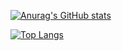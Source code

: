 [![Anurag's GitHub stats](https://github-readme-stats.vercel.app/api?username=HaileMariamR&show_icons=true&theme=chartreuse-dark)](https://github.com/HaileMariamR/github-readme-stats)

[![Top Langs](https://github-readme-stats.vercel.app/api/top-langs/?username=HaileMariamR&layout=compact)](https://github.com/HaileMariamR/github-readme-stats)
